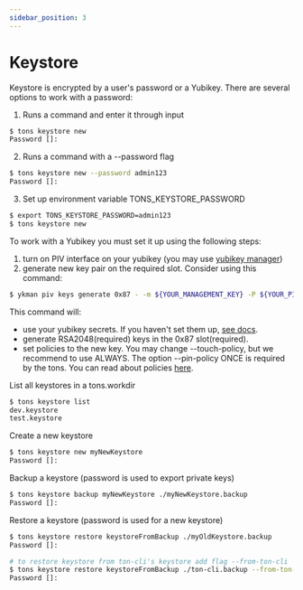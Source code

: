 ```yaml
---
sidebar_position: 3
---
```


# Keystore

Keystore is encrypted by a user's password or a Yubikey. 
There are several options to work with a password:
1. Runs a command and enter it through input
```bash
$ tons keystore new
Password []: 
```
2. Runs a command with a --password flag
```bash
$ tons keystore new --password admin123
Password []: 
```
3. Set up environment variable TONS_KEYSTORE_PASSWORD
```bash
$ export TONS_KEYSTORE_PASSWORD=admin123
$ tons keystore new
```

To work with a Yubikey you must set it up using the following steps:
1. turn on PIV interface on your yubikey (you may use [yubikey manager](https://www.yubico.com/support/download/yubikey-manager/))
2. generate new key pair on the required slot. Consider using this command:
```bash
$ ykman piv keys generate 0x87 - -m ${YOUR_MANAGEMENT_KEY} -P ${YOUR_PIN} --pin-policy ONCE --touch-policy ALWAYS -a RSA2048
```
This command will:
- use your yubikey secrets. If you haven't set them up, [see docs](https://docs.yubico.com/yesdk/users-manual/application-piv/pin-puk-mgmt-key.html).
- generate RSA2048(required) keys in the 0x87 slot(required).
- set policies to the new key. You may change --touch-policy, but we recommend to use ALWAYS. 
The option --pin-policy ONCE is required by the tons. 
You can read about policies [here](https://docs.yubico.com/yesdk/users-manual/application-piv/pin-touch-policies.html).

List all keystores in a tons.workdir
```bash
$ tons keystore list
dev.keystore
test.keystore
```

Create a new keystore
```bash
$ tons keystore new myNewKeystore
Password []: 
```

Backup a keystore (password is used to export private keys)
```bash
$ tons keystore backup myNewKeystore ./myNewKeystore.backup
Password []: 
```

Restore a keystore (password is used for a new keystore)
```bash
$ tons keystore restore keystoreFromBackup ./myOldKeystore.backup
Password []: 

# to restore keystore from ton-cli's keystore add flag --from-ton-cli
$ tons keystore restore keystoreFromBackup ./ton-cli.backup --from-ton-cli
Password []: 
```
